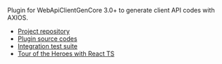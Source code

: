 Plugin for WebApiClientGenCore 3.0+ to generate client API codes with AXIOS.

* [Project repository](https://github.com/zijianhuang/webapiclientgen/)
* [Plugin source codes](https://github.com/zijianhuang/webapiclientgen/tree/master/WebApiClientGenCore.Axios)
* [Integration test suite](https://github.com/zijianhuang/webapiclientgen/tree/master/axios)
* [Tour of the Heroes with React TS](https://github.com/zijianhuang/DemoCoreWeb/tree/master/ReactHeroes)

